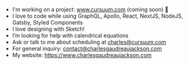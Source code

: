 - I'm working on a project: www.cursuum.com (coming soon) 📅
- I love to code while using GraphQL, Apollo, React, NextJS, NodeJS, Gatsby, Styled Components
- I love designing with Sketch!
- I’m looking for help with calendrical equations
- Ask or talk to me about scheduling at charles@cursuum.com
- For general inquiry: contact@charlesgaudreaujackson.com
- My website: https://www.charlesgaudreaujackson.com
